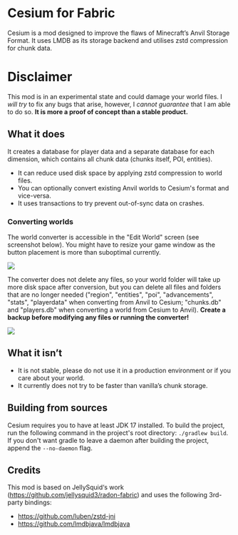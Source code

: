 # Cesium for Fabric
Cesium is a mod designed to improve the flaws of Minecraft’s Anvil Storage Format. It uses LMDB as its storage backend and utilises zstd compression for chunk data.

# Disclaimer
This mod is in an experimental state and could damage your world files. I *will try* to fix any bugs that arise, however, I *cannot guarantee* that I am able to do so.
**It is more a proof of concept than a stable product.**

## What it does
It creates a database for player data and a separate database for each dimension, which contains all chunk data (chunks itself, POI, entities).
- It can reduce used disk space by applying zstd compression to world files.
- You can optionally convert existing Anvil worlds to Cesium's format and vice-versa.
- It uses transactions to try prevent out-of-sync data on crashes.


### Converting worlds
The world converter is accessible in the "Edit World" screen (see screenshot below). You might have to resize your game window as the button placement is more than suboptimal currently.

<img src="https://cdn.modrinth.com/data/2fspKUWt/images/86f26e2932c86a0204732ac1d3108ccac8ae8492.png">

The converter does not delete any files, so your world folder will take up more disk space after conversion, but you can delete all files and folders that are no longer needed ("region", "entities", "poi", "advancements", "stats", "playerdata" when converting from Anvil to Cesium; "chunks.db" and "players.db" when converting a world from Cesium to Anvil). **Create a backup before modifying any files or running the converter!**

<img src="https://cdn.modrinth.com/data/2fspKUWt/images/7ae518edf6dd1cc3cd0837a6de437b26ffa78b26.png">

## What it isn’t
- It is not stable, please do not use it in a production environment or if you care about your world.
- It currently does not try to be faster than vanilla’s chunk storage.

## Building from sources
Cesium requires you to have at least JDK 17 installed. To build the project, run the following command in the project's root directory:
``./gradlew build``. If you don't want gradle to leave a daemon after building the project, append the ``--no-daemon`` flag.

## Credits
This mod is based on JellySquid‘s work (https://github.com/jellysquid3/radon-fabric) and uses the following 3rd-party bindings:
- https://github.com/luben/zstd-jni
- https://github.com/lmdbjava/lmdbjava